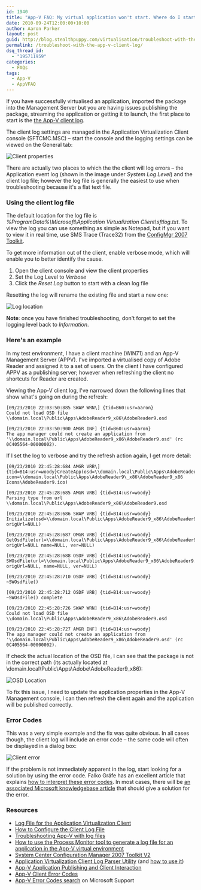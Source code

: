 ```yaml
---
id: 1940
title: "App-V FAQ: My virtual application won't start. Where do I start troubleshooting?"
date: 2010-09-24T12:00:00+10:00
author: Aaron Parker
layout: post
guid: http://blog.stealthpuppy.com/virtualisation/troubleshoot-with-the-app-v-client-log/
permalink: /troubleshoot-with-the-app-v-client-log/
dsq_thread_id:
  - "195711959"
categories:
  - FAQs
tags:
  - App-V
  - AppVFAQ
---
```

If you have successfully virtualised an application, imported the package into the Management Server but you are having issues publishing the package, streaming the application or getting it to launch, the first place to start is the [the App-V client log](http://technet.microsoft.com/en-us/library/cc817165.aspx).

The client log settings are managed in the Application Virtualization Client console (SFTCMC.MSC) – start the console and the logging settings can be viewed on the General tab:

![Client properties](https://stealthpuppy.com/media/2010/09/ClientProperties.png)

There are actually two places to which the the client will log errors – the Application event log (shown in the image under _System Log Level_) and the client log file; however the log file is generally the easiest to use when troubleshooting because it's a flat text file.

### Using the client log file

The default location for the log file is _%ProgramData%\Microsoft\Application Virtualization Client\sftlog.txt_. To view the log you can use something as simple as Notepad, but if you want to view it in real time, use SMS Trace (Trace32) from the [ConfigMgr 2007 Toolkit](http://www.microsoft.com/downloads/en/details.aspx?displaylang=en&FamilyID=5a47b972-95d2-46b1-ab14-5d0cbce54eb8).

To get more information out of the client, enable verbose mode, which will enable you to better identify the cause.

  1. Open the client console and view the client properties
  2. Set the Log Level to _Verbose_
  3. Click the _Reset Log_ button to start with a clean log file

Resetting the log will rename the existing file and start a new one:

![Log location](https://stealthpuppy.com/media/2010/09/LogLocation.png)

**Note**: once you have finished troubleshooting, don't forget to set the logging level back to _Information_.

### Here's an example

In my test environment, I have a client machine (WIN71) and an App-V Management Server (APPV). I've imported a virtualised copy of Adobe Reader and assigned it to a set of users. On the client I have configured APPV as a publishing server; however when refreshing the client no shortcuts for Reader are created.

Viewing the App-V client log, I've narrowed down the following lines that show what's going on during the refresh:

```
[09/23/2010 22:03:50:885 SWAP WRN\] {tid=B60:usr=aaron}  
Could not load OSD file \\domain.local\Public\Apps\AdobeReader9_x86\AdobeReader9.osd

[09/23/2010 22:03:50:900 AMGR INF] {tid=B60:usr=aaron}  
The app manager could not create an application from '\\domain.local\Public\Apps\AdobeReader9_x86\AdobeReader9.osd' (rc 0C405564-00000002).
```

If I set the log to verbose and try the refresh action again, I get more detail:

```
[09/23/2010 22:45:28:684 AMGR VRB\] {tid=B14:usr=woody}CreateApp(osd=\\domain.local\Public\Apps\AdobeReader9\_x86\AdobeReader9.osd, icon=\\domain.local\Public\Apps\AdobeReader9\_x86\AdobeReader9_x86 Icons\AdobeReader9.ico)

[09/23/2010 22:45:28:685 AMGR VRB] {tid=B14:usr=woody}  
Parsing type from url \\domain.local\Public\Apps\AdobeReader9_x86\AdobeReader9.osd

[09/23/2010 22:45:28:686 SWAP VRB] {tid=B14:usr=woody}  
Initialize(osd=\\domain.local\Public\Apps\AdobeReader9_x86\AdobeReader9.osd, origUrl=NULL)

[09/23/2010 22:45:28:687 OMGR VRB] {tid=B14:usr=woody}  
GetOsdFile(url=\\domain.local\Public\Apps\AdobeReader9_x86\AdobeReader9.osd, origUrl=NULL name=NULL, ver=NULL)

[09/23/2010 22:45:28:688 OSDF VRB] {tid=B14:usr=woody}  
SWOsdFile(url=\\domain.local\Public\Apps\AdobeReader9_x86\AdobeReader9.osd, origUrl=NULL, name=NULL, ver=NULL)

[09/23/2010 22:45:28:710 OSDF VRB] {tid=B14:usr=woody}  
~SWOsdFile()

[09/23/2010 22:45:28:712 OSDF VRB] {tid=B14:usr=woody}  
~SWOsdFile() complete

[09/23/2010 22:45:28:726 SWAP WRN] {tid=B14:usr=woody}  
Could not load OSD file \\domain.local\Public\Apps\AdobeReader9_x86\AdobeReader9.osd

[09/23/2010 22:45:28:727 AMGR INF] {tid=B14:usr=woody}  
The app manager could not create an application from '\\domain.local\Public\Apps\AdobeReader9_x86\AdobeReader9.osd' (rc 0C405564-00000002).
```

If check the actual location of the OSD file, I can see that the package is not in the correct path (its actually located at \\domain.local\Public\Apps\Adobe\AdobeReader9_x86):

![OSD Location](https://stealthpuppy.com/media/2010/09/OSDLocation.png)

To fix this issue, I need to update the application properties in the App-V Management console, I can then refresh the client again and the application will be published correctly.

### Error Codes

This was a very simple example and the fix was quite obvious. In all cases though, the client log will include an error code – the same code will often be displayed in a dialog box:

![Client error](https://stealthpuppy.com/media/2010/09/ClientError.png)

If the problem is not immediately apparent in the log, start looking for a solution by using the error code. Falko Gräfe has an excellent article that explains [how to interpret these error codes](http://www.kirx.org/app-v/read/error-codes-en.html). In most cases, there will be [an associated Microsoft knowledgebase article](http://support.microsoft.com/search/default.aspx?query=%22app-v%22+error+code) that should give a solution for the error.

### Resources

  * [Log File for the Application Virtualization Client](http://technet.microsoft.com/en-us/library/cc817103.aspx)
  * [How to Configure the Client Log File](http://technet.microsoft.com/en-us/library/cc817165.aspx)
  * [Troubleshooting App-V with log files](http://blogs.technet.com/b/appv/archive/2009/01/26/troubleshooting-app-v-with-log-files.aspx)
  * [﻿﻿How to use the Process Monitor tool to generate a log file for an application in the App-V virtual environment](http://support.microsoft.com/kb/939896/)
  * [System Center Configuration Manager 2007 Toolkit V2](http://www.microsoft.com/downloads/en/details.aspx?displaylang=en&FamilyID=5a47b972-95d2-46b1-ab14-5d0cbce54eb8)
  * [Application Virtualization Client Log Parser Utility](http://www.microsoft.com/downloads/details.aspx?displaylang=en&FamilyID=72876c60-3a87-4705-b722-f73eb56219bf) (and [how to use it](http://blogs.technet.com/b/appv/archive/2008/11/06/app-v-4-5-resource-kit-application-virtualization-client-log-parser-utility.aspx))
  * [App-V Application Publishing and Client Interaction](http://download.microsoft.com/download/f/7/8/f784a197-73be-48ff-83da-4102c05a6d44/AppPubandClientInteraction.docx)
  * [App-V Client Error Codes](http://www.kirx.org/app-v/read/error-codes-en.html)
  * [App-V Error Codes search](http://support.microsoft.com/search/default.aspx?query=%22app-v%22+error+code) on Microsoft Support
